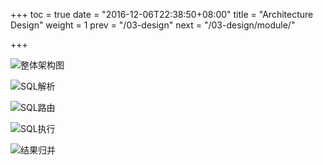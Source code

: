 +++
toc = true
date = "2016-12-06T22:38:50+08:00"
title = "Architecture Design"
weight = 1
prev = "/03-design"
next = "/03-design/module/"

+++

![整体架构图](http://ovfotjrsi.bkt.clouddn.com/docs/img/architecture_en_v3.png)

![SQL解析](http://ovfotjrsi.bkt.clouddn.com/docs/img/parse.png)

![SQL路由](http://ovfotjrsi.bkt.clouddn.com/docs/img/route.png)

![SQL执行](http://ovfotjrsi.bkt.clouddn.com/docs/img/execute.png)

![结果归并](http://ovfotjrsi.bkt.clouddn.com/docs/img/merge.png)
